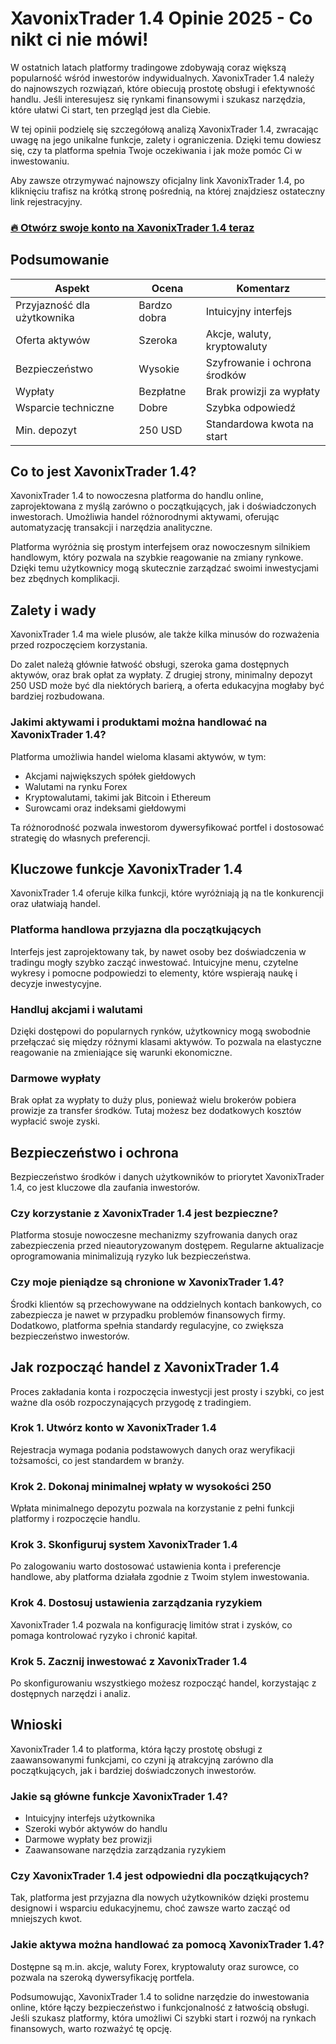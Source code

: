 # XavonixTrader 1.4 Opinie 2025 - Co nikt ci nie mówi!
 

W ostatnich latach platformy tradingowe zdobywają coraz większą popularność wśród inwestorów indywidualnych. XavonixTrader 1.4 należy do najnowszych rozwiązań, które obiecują prostotę obsługi i efektywność handlu. Jeśli interesujesz się rynkami finansowymi i szukasz narzędzia, które ułatwi Ci start, ten przegląd jest dla Ciebie.

W tej opinii podzielę się szczegółową analizą XavonixTrader 1.4, zwracając uwagę na jego unikalne funkcje, zalety i ograniczenia. Dzięki temu dowiesz się, czy ta platforma spełnia Twoje oczekiwania i jak może pomóc Ci w inwestowaniu.

Aby zawsze otrzymywać najnowszy oficjalny link XavonixTrader 1.4, po kliknięciu trafisz na krótką stronę pośrednią, na której znajdziesz ostateczny link rejestracyjny.

### [🔥 Otwórz swoje konto na XavonixTrader 1.4 teraz](https://github.com/Margaret18Oliver/socket.io/blob/main/60pl.md)
## Podsumowanie

| Aspekt                 | Ocena                 | Komentarz                           |
|------------------------|-----------------------|-----------------------------------|
| Przyjazność dla użytkownika | Bardzo dobra          | Intuicyjny interfejs              |
| Oferta aktywów         | Szeroka               | Akcje, waluty, kryptowaluty       |
| Bezpieczeństwo        | Wysokie               | Szyfrowanie i ochrona środków     |
| Wypłaty               | Bezpłatne             | Brak prowizji za wypłaty          |
| Wsparcie techniczne   | Dobre                 | Szybka odpowiedź                   |
| Min. depozyt          | 250 USD               | Standardowa kwota na start         |

## Co to jest XavonixTrader 1.4?

XavonixTrader 1.4 to nowoczesna platforma do handlu online, zaprojektowana z myślą zarówno o początkujących, jak i doświadczonych inwestorach. Umożliwia handel różnorodnymi aktywami, oferując automatyzację transakcji i narzędzia analityczne.

Platforma wyróżnia się prostym interfejsem oraz nowoczesnym silnikiem handlowym, który pozwala na szybkie reagowanie na zmiany rynkowe. Dzięki temu użytkownicy mogą skutecznie zarządzać swoimi inwestycjami bez zbędnych komplikacji.

## Zalety i wady

XavonixTrader 1.4 ma wiele plusów, ale także kilka minusów do rozważenia przed rozpoczęciem korzystania. 

Do zalet należą głównie łatwość obsługi, szeroka gama dostępnych aktywów, oraz brak opłat za wypłaty. Z drugiej strony, minimalny depozyt 250 USD może być dla niektórych barierą, a oferta edukacyjna mogłaby być bardziej rozbudowana.

### Jakimi aktywami i produktami można handlować na XavonixTrader 1.4?

Platforma umożliwia handel wieloma klasami aktywów, w tym:

- Akcjami największych spółek giełdowych
- Walutami na rynku Forex
- Kryptowalutami, takimi jak Bitcoin i Ethereum
- Surowcami oraz indeksami giełdowymi

Ta różnorodność pozwala inwestorom dywersyfikować portfel i dostosować strategię do własnych preferencji.

## Kluczowe funkcje XavonixTrader 1.4

XavonixTrader 1.4 oferuje kilka funkcji, które wyróżniają ją na tle konkurencji oraz ułatwiają handel.

### Platforma handlowa przyjazna dla początkujących

Interfejs jest zaprojektowany tak, by nawet osoby bez doświadczenia w tradingu mogły szybko zacząć inwestować. Intuicyjne menu, czytelne wykresy i pomocne podpowiedzi to elementy, które wspierają naukę i decyzje inwestycyjne.

### Handluj akcjami i walutami

Dzięki dostępowi do popularnych rynków, użytkownicy mogą swobodnie przełączać się między różnymi klasami aktywów. To pozwala na elastyczne reagowanie na zmieniające się warunki ekonomiczne.

### Darmowe wypłaty

Brak opłat za wypłaty to duży plus, ponieważ wielu brokerów pobiera prowizje za transfer środków. Tutaj możesz bez dodatkowych kosztów wypłacić swoje zyski.

## Bezpieczeństwo i ochrona

Bezpieczeństwo środków i danych użytkowników to priorytet XavonixTrader 1.4, co jest kluczowe dla zaufania inwestorów.

### Czy korzystanie z XavonixTrader 1.4 jest bezpieczne?

Platforma stosuje nowoczesne mechanizmy szyfrowania danych oraz zabezpieczenia przed nieautoryzowanym dostępem. Regularne aktualizacje oprogramowania minimalizują ryzyko luk bezpieczeństwa.

### Czy moje pieniądze są chronione w XavonixTrader 1.4?

Środki klientów są przechowywane na oddzielnych kontach bankowych, co zabezpiecza je nawet w przypadku problemów finansowych firmy. Dodatkowo, platforma spełnia standardy regulacyjne, co zwiększa bezpieczeństwo inwestorów.

## Jak rozpocząć handel z XavonixTrader 1.4

Proces zakładania konta i rozpoczęcia inwestycji jest prosty i szybki, co jest ważne dla osób rozpoczynających przygodę z tradingiem.

### Krok 1. Utwórz konto w XavonixTrader 1.4

Rejestracja wymaga podania podstawowych danych oraz weryfikacji tożsamości, co jest standardem w branży.

### Krok 2. Dokonaj minimalnej wpłaty w wysokości 250

Wpłata minimalnego depozytu pozwala na korzystanie z pełni funkcji platformy i rozpoczęcie handlu.

### Krok 3. Skonfiguruj system XavonixTrader 1.4

Po zalogowaniu warto dostosować ustawienia konta i preferencje handlowe, aby platforma działała zgodnie z Twoim stylem inwestowania.

### Krok 4. Dostosuj ustawienia zarządzania ryzykiem

XavonixTrader 1.4 pozwala na konfigurację limitów strat i zysków, co pomaga kontrolować ryzyko i chronić kapitał.

### Krok 5. Zacznij inwestować z XavonixTrader 1.4

Po skonfigurowaniu wszystkiego możesz rozpocząć handel, korzystając z dostępnych narzędzi i analiz.

## Wnioski

XavonixTrader 1.4 to platforma, która łączy prostotę obsługi z zaawansowanymi funkcjami, co czyni ją atrakcyjną zarówno dla początkujących, jak i bardziej doświadczonych inwestorów. 

### Jakie są główne funkcje XavonixTrader 1.4?

- Intuicyjny interfejs użytkownika  
- Szeroki wybór aktywów do handlu  
- Darmowe wypłaty bez prowizji  
- Zaawansowane narzędzia zarządzania ryzykiem  

### Czy XavonixTrader 1.4 jest odpowiedni dla początkujących?

Tak, platforma jest przyjazna dla nowych użytkowników dzięki prostemu designowi i wsparciu edukacyjnemu, choć zawsze warto zacząć od mniejszych kwot.

### Jakie aktywa można handlować za pomocą XavonixTrader 1.4?

Dostępne są m.in. akcje, waluty Forex, kryptowaluty oraz surowce, co pozwala na szeroką dywersyfikację portfela.

Podsumowując, XavonixTrader 1.4 to solidne narzędzie do inwestowania online, które łączy bezpieczeństwo i funkcjonalność z łatwością obsługi. Jeśli szukasz platformy, która umożliwi Ci szybki start i rozwój na rynkach finansowych, warto rozważyć tę opcję.